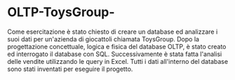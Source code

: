# OLTP-ToysGroup-
Come esercitazione è stato chiesto di creare un database ed analizzare i suoi dati per un'azienda di giocattoli chiamata ToysGroup. Dopo la progettazione concettuale, logica e fisica del database OLTP, è stato creato ed interrogato il database con SQL. Successivamente è stata fatta l'analisi delle vendite utilizzando le query in Excel.
Tutti i dati all'interno del database sono stati inventati per eseguire il progetto.
